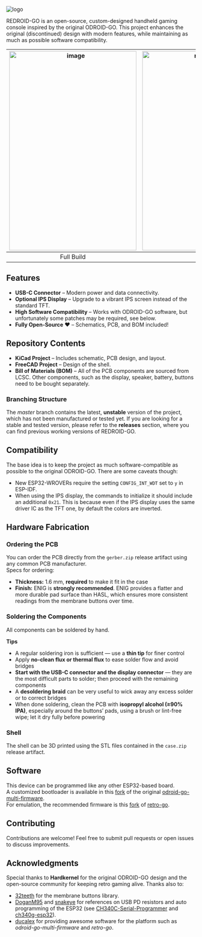 
![logo](https://github.com/user-attachments/assets/940dbb1f-c628-4089-b30e-78433d526763)

REDROID-GO is an open-source, custom-designed handheld gaming console inspired by the original ODROID-GO. This project enhances the original (discontinued) design with modern features, while maintaining as much as possible software compatibility.

| <img width="338" height="530" alt="image" src="https://github.com/user-attachments/assets/98186a5a-dee7-4de5-96a9-1daa555ce65f" /> | <img width="390" height="530" alt="redroid_go_front" src="https://github.com/user-attachments/assets/8ff2602d-4b23-446b-a254-f02d86409650" /> | <img width="390" height="530" alt="redroid_go_bottom" src="https://github.com/user-attachments/assets/2bca3361-def3-498c-9aa0-8ef3de1df3ef" /> |
| :---: | :---: | :---: |
| Full Build | PCB Front  | PCB Back | 

## Features
- **USB-C Connector** – Modern power and data connectivity.
- **Optional IPS Display** – Upgrade to a vibrant IPS screen instead of the standard TFT.
- **High Software Compatibility** – Works with ODROID-GO software, but unfortunately some patches may be required, see below.
- **Fully Open-Source** ❤️ – Schematics, PCB, and BOM included!

## Repository Contents
- **KiCad Project** – Includes schematic, PCB design, and layout.
- **FreeCAD Project** – Design of the shell.
- **Bill of Materials (BOM)** – All of the PCB components are sourced from LCSC. Other components, such as the display, speaker, battery, buttons need to be bought separately.

### Branching Structure
The _master_ branch contains the latest, **unstable** version of the project, which has not been manufactured or tested yet. If you are looking for a stable and tested version, please refer to the **releases** section, where you can find previous working versions of REDROID-GO.

## Compatibility
The base idea is to keep the project as much software-compatible as possible to the original ODROID-GO. There are some caveats though:
- New ESP32-WROVERs require the setting `CONFIG_INT_WDT` set to `y` in ESP-IDF.
- When using the IPS display, the commands to initialize it should include an additional `0x21`. This is because even if the IPS display uses the same driver IC as the TFT one, by default the colors are inverted.

## Hardware Fabrication

### Ordering the PCB
You can order the PCB directly from the `gerber.zip` release artifact using any common PCB manufacturer.<br>
Specs for ordering:
- **Thickness:** 1.6 mm, **required** to make it fit in the case
- **Finish:** ENIG is **strongly recommended**. ENIG provides a flatter and more durable pad surface than HASL, which ensures more consistent readings from the membrane buttons over time.

### Soldering the Components
All components can be soldered by hand.

**Tips**
- A regular soldering iron is sufficient — use a **thin tip** for finer control
- Apply **no-clean flux or thermal flux** to ease solder flow and avoid bridges
- **Start with the USB-C connector and the display connector** — they are the most difficult parts to solder; then proceed with the remaining components
- A **desoldering braid** can be very useful to wick away any excess solder or to correct bridges
- When done soldering, clean the PCB with **isopropyl alcohol (≥90% IPA)**, especially around the buttons’ pads, using a brush or lint-free wipe; let it dry fully before powering

### Shell
The shell can be 3D printed using the STL files contained in the `case.zip` release artifact.

## Software
This device can be programmed like any other ESP32-based board.<br>
A customized bootloader is available in this [fork](https://github.com/aseoista/odroid-go-multi-firmware) of the original [odroid-go-multi-firmware](https://github.com/ducalex/odroid-go-multi-firmware).  
For emulation, the recommended firmware is this [fork](https://github.com/aseoista/retro-go) of [retro-go](https://github.com/aseoista/retro-go).

## Contributing
Contributions are welcome! Feel free to submit pull requests or open issues to discuss improvements.

## Acknowledgments
Special thanks to **Hardkernel** for the original ODROID-GO design and the open-source community for keeping retro gaming alive. Thanks also to:
 -  [32teeth](https://github.com/32teeth) for the membrane buttons library.
 -  [DoganM95](https://github.com/DoganM95) and [snakeye](https://github.com/snakeye) for references on USB PD resistors and auto programming of the ESP32 (see [CH340C-Serial-Programmer](https://github.com/DoganM95/CH340C-Serial-Programmer) and [ch340g-esp32](https://github.com/snakeye/ch340g-esp32)).
 -  [ducalex](https://github.com/ducalex) for providing awesome software for the platform such as _odroid-go-multi-firmware_ and _retro-go_.
